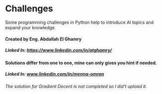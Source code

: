 # Challenges
Some programming challenges in Python help to introduce AI topics and expand your knowledge.

#### Created by Eng. Abdallah El Ghamry
##### Linked In: https://www.linkedin.com/in/atghamry/

#### Solutions differ from one to one, mine can only gives you hint if needed. 
##### Linked In: www.linkedin.com/in/menna-omran
###### The solution for Gradient Decent is not completed so I did't upload it.
